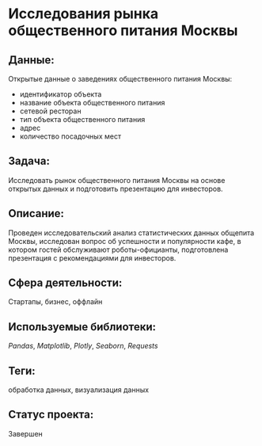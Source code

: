 # Исследования рынка общественного питания Москвы

## Данные:

Открытые данные о заведениях общественного питания Москвы:
* идентификатор объекта
* название объекта общественного питания
* сетевой ресторан
* тип объекта общественного питания
* адрес
* количество посадочных мест

## Задача:

Исследовать рынок общественного питания Москвы на основе открытых данных и подготовить презентацию для инвесторов.

## Описание:

Проведен исследовательский анализ статистических данных общепита Москвы, исследован вопрос об успешности и популярности кафе, в котором гостей обслуживают роботы-официанты, подготовлена презентация с рекомендациями для инвесторов. 

## Сфера деятельности:

Стартапы, бизнес, оффлайн

## Используемые библиотеки:

_Pandas_, _Matplotlib_, _Plotly_, _Seaborn_, _Requests_

## Теги:

обработка данных, визуализация данных

## Статус проекта:

Завершен
